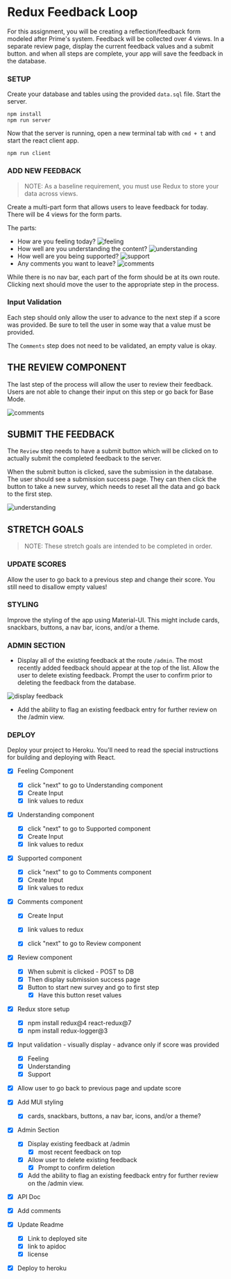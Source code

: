 # Redux Feedback Loop

For this assignment, you will be creating a reflection/feedback form modeled after Prime's system. Feedback will be collected over 4 views. In a separate review page, display the current feedback values and a submit button. and when all steps are complete, your app will save the feedback in the database. 

### SETUP

Create your database and tables using the provided `data.sql` file. Start the server.

```
npm install
npm run server
```

Now that the server is running, open a new terminal tab with `cmd + t` and start the react client app.

```
npm run client
```

### ADD NEW FEEDBACK

> NOTE: As a baseline requirement, you must use Redux to store your data across views.

Create a multi-part form that allows users to leave feedback for today. 
There will be 4 views for the form parts.

The parts:
- How are you feeling today?
![feeling](wireframes/feeling.png)
- How well are you understanding the content?
![understanding](wireframes/understanding.png)
- How well are you being supported?
![support](wireframes/supported.png)
- Any comments you want to leave?
![comments](wireframes/comments.png)

While there is no nav bar, each part of the form should be at its own route. Clicking next should move the user to the appropriate step in the process.

### Input Validation

Each step should only allow the user to advance to the next step if a score was provided. Be sure to tell the user in some way that a value must be provided.

The `Comments` step does not need to be validated, an empty value is okay.

## THE REVIEW COMPONENT

The last step of the process will allow the user to review their feedback. Users are not able to change their input on this step or go back for Base Mode. 

![comments](wireframes/review-active.png)

## SUBMIT THE FEEDBACK

The `Review` step needs to have a submit button which will be clicked on to actually submit the completed feedback to the server.

When the submit button is clicked, save the submission in the database. The user should see a submission success page. They can then click the button to take a new survey, which needs to reset all the data and go back to the first step.

![understanding](wireframes/page-five.png)


## STRETCH GOALS

> NOTE: These stretch goals are intended to be completed in order.

### UPDATE SCORES

Allow the user to go back to a previous step and change their score. You still need to disallow empty values!

### STYLING
Improve the styling of the app using Material-UI. This might include cards, snackbars, buttons, a nav bar, icons, and/or a theme. 

### ADMIN SECTION

- Display all of the existing feedback at the route `/admin`. The most recently added feedback should appear at the top of the list. Allow the user to delete existing feedback. Prompt the user to confirm prior to deleting the feedback from the database.

![display feedback](wireframes/admin.png)

- Add the ability to flag an existing feedback entry for further review on the /admin view.

### DEPLOY
Deploy your project to Heroku. You'll need to read the special instructions for building and deploying with React. 


- [X] Feeling Component
    - [X] click "next" to go to Understanding component
    - [X] Create Input
    - [X] link values to redux

- [X] Understanding component
    - [X] click "next" to go to Supported component
    - [X] Create Input
    - [X] link values to redux

- [X] Supported component
    - [X] click "next" to go to Comments component
    - [X] Create Input
    - [X] link values to redux

- [X] Comments component
    - [X] Create Input
    - [X] link values to redux
    - [X] click "next" to go to Review component


- [X] Review component
    - [X] When submit is clicked - POST to DB
    - [X] Then display submission success page
    - [X] Button to start new survey and go to first step
        - [X] Have this button reset values

- [X] Redux store setup
    - [X] npm install redux@4 react-redux@7
    - [X] npm install redux-logger@3

- [X] Input validation - visually display - advance only if score was provided
    - [X] Feeling
    - [X] Understanding
    - [X] Support
    
- [X] Allow user to go back to previous page and update score

- [X] Add MUI styling
    - [X] cards, snackbars, buttons, a nav bar, icons, and/or a theme?

- [X] Admin Section
    - [X] Display existing feedback at /admin
        - [X] most recent feedback on top
    - [X] Allow user to delete existing feedback
        - [X] Prompt to confirm deletion 
    - [X] Add the ability to flag an existing feedback entry for further review on the /admin view.

- [X] API Doc
- [X] Add comments
- [X] Update Readme   
    - [X] Link to deployed site
    - [X] link to apidoc
    - [X] license

- [X] Deploy to heroku